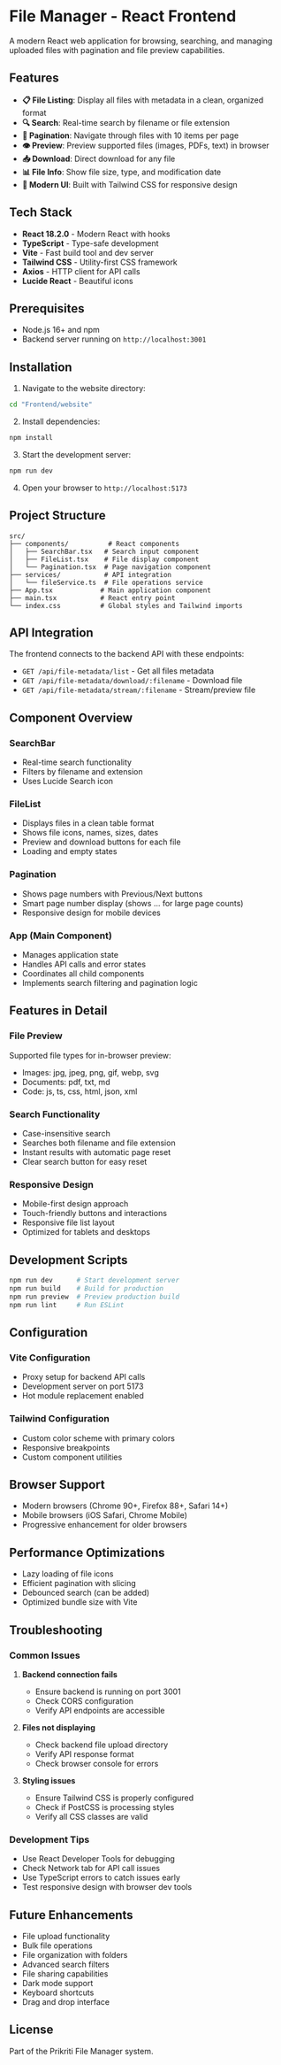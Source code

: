 # File Manager - React Frontend

A modern React web application for browsing, searching, and managing uploaded files with pagination and file preview capabilities.

## Features

- **📋 File Listing**: Display all files with metadata in a clean, organized format
- **🔍 Search**: Real-time search by filename or file extension
- **📄 Pagination**: Navigate through files with 10 items per page
- **👁️ Preview**: Preview supported files (images, PDFs, text) in browser
- **📥 Download**: Direct download for any file
- **📊 File Info**: Show file size, type, and modification date
- **🎨 Modern UI**: Built with Tailwind CSS for responsive design

## Tech Stack

- **React 18.2.0** - Modern React with hooks
- **TypeScript** - Type-safe development
- **Vite** - Fast build tool and dev server
- **Tailwind CSS** - Utility-first CSS framework
- **Axios** - HTTP client for API calls
- **Lucide React** - Beautiful icons

## Prerequisites

- Node.js 16+ and npm
- Backend server running on `http://localhost:3001`

## Installation

1. Navigate to the website directory:
```bash
cd "Frontend/website"
```

2. Install dependencies:
```bash
npm install
```

3. Start the development server:
```bash
npm run dev
```

4. Open your browser to `http://localhost:5173`

## Project Structure

```
src/
├── components/          # React components
│   ├── SearchBar.tsx   # Search input component
│   ├── FileList.tsx    # File display component
│   └── Pagination.tsx  # Page navigation component
├── services/           # API integration
│   └── fileService.ts  # File operations service
├── App.tsx            # Main application component
├── main.tsx           # React entry point
└── index.css          # Global styles and Tailwind imports
```

## API Integration

The frontend connects to the backend API with these endpoints:

- `GET /api/file-metadata/list` - Get all files metadata
- `GET /api/file-metadata/download/:filename` - Download file
- `GET /api/file-metadata/stream/:filename` - Stream/preview file

## Component Overview

### SearchBar
- Real-time search functionality
- Filters by filename and extension
- Uses Lucide Search icon

### FileList
- Displays files in a clean table format
- Shows file icons, names, sizes, dates
- Preview and download buttons for each file
- Loading and empty states

### Pagination
- Shows page numbers with Previous/Next buttons
- Smart page number display (shows ... for large page counts)
- Responsive design for mobile devices

### App (Main Component)
- Manages application state
- Handles API calls and error states
- Coordinates all child components
- Implements search filtering and pagination logic

## Features in Detail

### File Preview
Supported file types for in-browser preview:
- Images: jpg, jpeg, png, gif, webp, svg
- Documents: pdf, txt, md
- Code: js, ts, css, html, json, xml

### Search Functionality
- Case-insensitive search
- Searches both filename and file extension
- Instant results with automatic page reset
- Clear search button for easy reset

### Responsive Design
- Mobile-first design approach
- Touch-friendly buttons and interactions
- Responsive file list layout
- Optimized for tablets and desktops

## Development Scripts

```bash
npm run dev      # Start development server
npm run build    # Build for production
npm run preview  # Preview production build
npm run lint     # Run ESLint
```

## Configuration

### Vite Configuration
- Proxy setup for backend API calls
- Development server on port 5173
- Hot module replacement enabled

### Tailwind Configuration
- Custom color scheme with primary colors
- Responsive breakpoints
- Custom component utilities

## Browser Support

- Modern browsers (Chrome 90+, Firefox 88+, Safari 14+)
- Mobile browsers (iOS Safari, Chrome Mobile)
- Progressive enhancement for older browsers

## Performance Optimizations

- Lazy loading of file icons
- Efficient pagination with slicing
- Debounced search (can be added)
- Optimized bundle size with Vite

## Troubleshooting

### Common Issues

1. **Backend connection fails**
   - Ensure backend is running on port 3001
   - Check CORS configuration
   - Verify API endpoints are accessible

2. **Files not displaying**
   - Check backend file upload directory
   - Verify API response format
   - Check browser console for errors

3. **Styling issues**
   - Ensure Tailwind CSS is properly configured
   - Check if PostCSS is processing styles
   - Verify all CSS classes are valid

### Development Tips

- Use React Developer Tools for debugging
- Check Network tab for API call issues
- Use TypeScript errors to catch issues early
- Test responsive design with browser dev tools

## Future Enhancements

- File upload functionality
- Bulk file operations
- File organization with folders
- Advanced search filters
- File sharing capabilities
- Dark mode support
- Keyboard shortcuts
- Drag and drop interface

## License

Part of the Prikriti File Manager system.